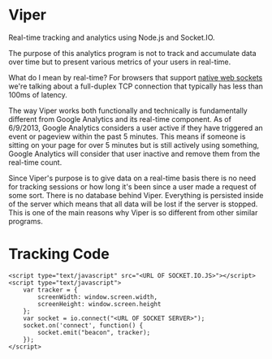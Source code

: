 # Viper
Real-time tracking and analytics using Node.js and Socket.IO.

The purpose of this analytics program is not to track and accumulate data over time but to present various metrics of your users in real-time.

What do I mean by real-time? For browsers that support [native web sockets](http://caniuse.com/websockets) we're talking about a full-duplex TCP connection that typically has less than 100ms of latency.

The way Viper works both functionally and technically is fundamentally different from Google Analytics and its real-time component. As of 6/9/2013, Google Analytics considers a user active if they have triggered an event or pageview within the past 5 minutes. This means if someone is sitting on your page for over 5 minutes but is still actively using something, Google Analytics will consider that user inactive and remove them from the real-time count.

Since Viper's purpose is to give data on a real-time basis there is no need for tracking sessions or how long it's been since a user made a request of some sort. There is no database behind Viper. Everything is persisted inside of the server which means that all data will be lost if the server is stopped. This is one of the main reasons why Viper is so different from other similar programs.

# Tracking Code

	<script type="text/javascript" src="<URL OF SOCKET.IO.JS>"></script>
	<script type="text/javascript">
		var tracker = {
			screenWidth: window.screen.width,
			screenHeight: window.screen.height
		};
		var socket = io.connect("<URL OF SOCKET SERVER>");
		socket.on('connect', function() {
			socket.emit("beacon", tracker);
		});
	</script>

